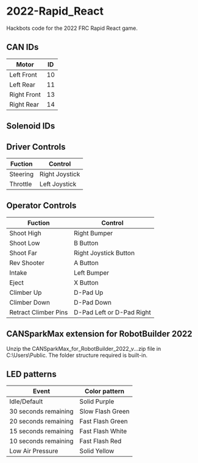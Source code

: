 # 2022-Rapid_React
Hackbots code for the 2022 FRC Rapid React game.

## CAN IDs
|Motor|ID|
|----|----|
|Left Front|10|
|Left Rear|11|
|Right Front|13|
|Right Rear|14|


## Solenoid IDs



## Driver Controls
|Fuction|Control|
|----|----|
|Steering | Right Joystick |
|Throttle | Left Joystick |


## Operator Controls
|Fuction|Control|
|----|----|
|Shoot High | Right Bumper |
|Shoot Low | B Button |
|Shoot Far | Right Joystick Button |
|Rev Shooter | A Button |
|Intake | Left Bumper |
|Eject | X Button |
|Climber Up | D-Pad Up |
|Climber Down | D-Pad Down |
|Retract Climber Pins | D-Pad Left or D-Pad Right |
## CANSparkMax extension for RobotBuilder 2022
Unzip the CANSparkMax_for_RobotBuilder_2022_v...zip file in C:\Users\Public.  The folder structure required is built-in.

## LED patterns
|Event|Color pattern|
|----|----|
|Idle/Default|Solid Purple|
|30 seconds remaining | Slow Flash Green |
|20 seconds remaining | Fast Flash Green |
|15 seconds remaining | Fast Flash White |
|10 seconds remaining | Fast Flash Red |
|Low Air Pressure | Solid Yellow |
